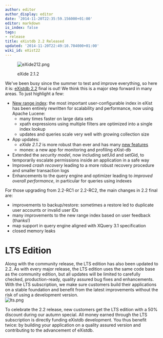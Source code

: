 ```yaml
---
author: editor
author_display: editor
date: '2014-11-20T22:35:59.156000+01:00'
editor: markdown
is_index: false
tags:
- release
title: eXistdb 2.2 Released
updated: '2014-11-20T22:49:10.704000+01:00'
wiki_id: eXist22
---
```


<figure class="wysiwyg-float-right">
    <img class=" annotate" alt="eXide212.png" src="eXide212.png"/>
    <figcaption>
        <p>eXide 2.1.2</p>
    </figcaption>
</figure>
        
We've been busy since the summer to test and improve everything, so here it is: [eXistdb 2.2](http://sourceforge.net/projects/exist/files/Stable/2.2/) final is out! We think this is a major step forward in many areas. To just highlight a few:

* [New range index](http://exist-db.org/exist/apps/doc/newrangeindex.xml): the most important user-configurable index in eXist has been entirely rewritten for scalability and performance, now using Apache Lucene:
    * many times faster on large data sets
    * xpath expressions using multiple filters are optimized into a single index lookup
    * updates and queries scale very well with growing collection size
* App updates:
    * _eXide 2.1.2_ is more robust than ever and has many [new features](eXide209)
    * monex: a new app for monitoring and profiling eXist-db
* Extended the _security model_, now including setUid and setGid, to temporarily escalate permissions inside an application in a safe way
* Improved _crash recovery_ leading to a more robust recovery procedure and smaller transaction logs
* Enhancements to the query engine and optimizer leading to _improved overall performance_, in particular for queries using indexes

For those upgrading from 2.2-RC1 or 2.2-RC2, the main changes in 2.2 final are:

* improvements to backup/restore: sometimes a restore led to duplicate user accounts or invalid user IDs
* many improvements to the new range index based on user feedback (thanks!)
* map support in query engine aligned with XQuery 3.1 specification
* closed memory leaks

# LTS Edition

<div class="row">
    <div class="col-md-8">
        Along with the community release, the LTS edition has also been updated to 2.2. As with every major release, the LTS edition uses the same code base as the community edition, but all updates will be limited to carefully checked, production-ready, quality assured bug fixes and enhancements. With the LTS subscription, we make sure customers build their applications on a stable foundation and benefit from the latest improvements without the risk of using a development version.
    </div>
    <div class="col-md-4">
        <img class=" annotate" alt="lts.png" src="http://exist-db.org/exist/apps/homepage/resources/img/lts.png"/>
    </div>
</div>

To celebrate the 2.2 release, new customers get the LTS edition with a 50% discount during our autumn special. All money earned through the LTS subscription is directly funding eXistdb development. You thus benefit twice: by building your application on a quality assured version and contributing to the advancement of eXistdb.

